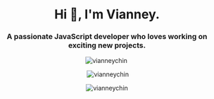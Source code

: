 <h1 align="center">Hi 👋, I'm Vianney.</h1>
<h3 align="center">A passionate JavaScript developer who loves working on exciting new projects.</h3>


<p style="display:flex;justify-content:center"><img align="left" src="https://github-readme-stats.vercel.app/api/top-langs?username=vianneychin&show_icons=true&locale=en&layout=compact" alt="vianneychin" /></p>

<p style="display:flex;justify-content:center">&nbsp;<img align="center" src="https://github-readme-stats.vercel.app/api?username=vianneychin&show_icons=true&locale=en" alt="vianneychin" /></p>

<p style="display:flex;justify-content:center"><img align="center" src="https://github-readme-streak-stats.herokuapp.com/?user=vianneychin&" alt="vianneychin" /></p>
